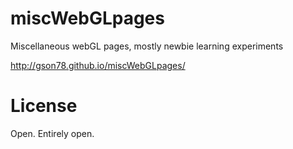 # miscWebGLpages
Miscellaneous webGL pages, mostly newbie learning experiments

http://gson78.github.io/miscWebGLpages/




License
========
Open. Entirely open.
